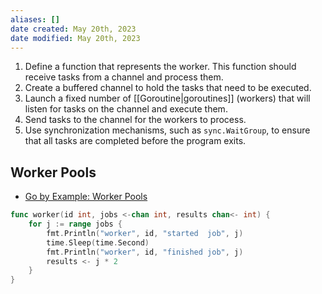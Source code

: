 ```yaml
---
aliases: []
date created: May 20th, 2023
date modified: May 20th, 2023
---
```

1. Define a function that represents the worker. This function should receive tasks from a channel and process them.
2. Create a buffered channel to hold the tasks that need to be executed.
3. Launch a fixed number of [[Goroutine|goroutines]] (workers) that will listen for tasks on the channel and execute them.
4. Send tasks to the channel for the workers to process.
5. Use synchronization mechanisms, such as `sync.WaitGroup`, to ensure that all tasks are completed before the program exits.

## Worker Pools
- [Go by Example: Worker Pools](https://gobyexample.com/worker-pools)

```go
func worker(id int, jobs <-chan int, results chan<- int) {
    for j := range jobs {
        fmt.Println("worker", id, "started  job", j)
        time.Sleep(time.Second)
        fmt.Println("worker", id, "finished job", j)
        results <- j * 2
    }
}
```